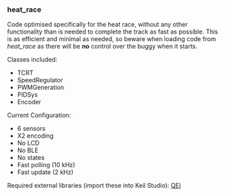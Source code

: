 ### heat_race

Code optimised specifically for the heat race, without any other functionality than is needed to complete the track as fast as possible. 
This is as efficient and minimal as needed, so beware when loading code from *heat_race* as there will be **no** control over the buggy when it starts.

Classes included:
- TCRT
- SpeedRegulator
- PWMGeneration
- PIDSys
- Encoder

Current Configuration:
- 6 sensors
- X2 encoding
- No LCD
- No BLE
- No states
- Fast polling (10 kHz)
- Fast update (2 kHz)

Required external libraries (import these into Keil Studio): [QEI](https://os.mbed.com/users/aberk/code/QEI/)
